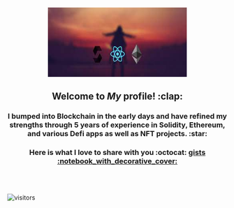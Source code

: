 
<div align="center">
        <br>
        <br>
        <br>
        <br>
        <img src="https://raw.githubusercontent.com/PonyJackal/PonyJackal/master/solidity_ethereum.jpg?sanitize=true" width="318" height="159">
        <h2>Welcome to <i>My</i> profile! :clap: </h2>
        <h3>I bumped into Blockchain in the early days and have refined my strengths through 5 years of experience in Solidity, Ethereum, and various Defi apps as well as NFT projects. :star: </h3>
        <h3>Here is what I love to share with you :octocat:  <a href="https://gist.github.com/ponyjackal/" target="__blank"> gists :notebook_with_decorative_cover:</a></h3>
        <br>
        <br>
</div>

<div>
        
![visitors](https://visitor-badge.glitch.me/badge?page_id=PonyJackal.PonyJackal)

</div>

